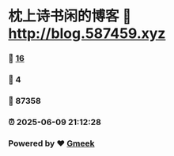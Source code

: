 # 枕上诗书闲的博客 :link: http://blog.587459.xyz 
### :page_facing_up: [16](http://blog.587459.xyz/tag.html) 
### :speech_balloon: 4 
### :hibiscus: 87358 
### :alarm_clock: 2025-06-09 21:12:28 
### Powered by :heart: [Gmeek](https://github.com/Meekdai/Gmeek)
